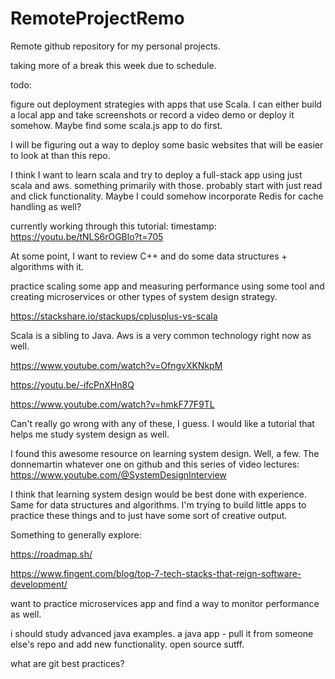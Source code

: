 
# RemoteProjectRemo
Remote github repository for my personal projects.

taking more of a break this week due to schedule.

todo:

figure out deployment strategies with apps that use Scala. I can either build a local app and take screenshots or record a video demo or deploy it somehow. Maybe find some scala.js app to do first.

I will be figuring out a way to deploy some basic websites that will be easier to look at than this repo. 

I think I want to learn scala and try to deploy a full-stack app using just scala and aws. something primarily with those. probably start with just read and click functionality. Maybe I could somehow incorporate Redis for cache handling as well?

currently working through this tutorial: timestamp: https://youtu.be/tNLS6rOGBlo?t=705


At some point, I want to review C++ and do some data structures + algorithms with it. 

practice scaling some app and measuring performance using some tool and creating microservices or other types of system design strategy.

https://stackshare.io/stackups/cplusplus-vs-scala

Scala is a sibling to Java. Aws is a very common technology right now as well.

https://www.youtube.com/watch?v=OfngvXKNkpM

https://youtu.be/-ifcPnXHn8Q

https://www.youtube.com/watch?v=hmkF77F9TL

Can't really go wrong with any of these, I guess. I would like a tutorial that helps me study system design as well. 

I found this awesome resource on learning system design. Well, a few. The donnemartin whatever one on github and this series of video lectures: 
https://www.youtube.com/@SystemDesignInterview

I think that learning system design would be best done with experience. Same for data structures and algorithms. I'm trying to build little apps to practice these things and to just have some sort of creative output.

Something to generally explore: 

https://roadmap.sh/

https://www.fingent.com/blog/top-7-tech-stacks-that-reign-software-development/

want to practice microservices app and find a way to monitor performance as well.

i should study advanced java examples. a java app - pull it from someone else's repo and add new functionality. open source sutff.

what are git best practices?
